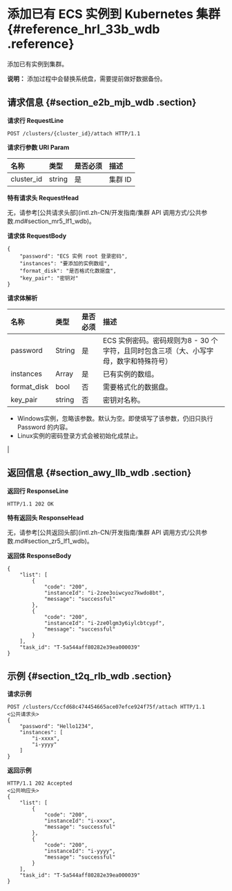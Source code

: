 # 添加已有 ECS 实例到 Kubernetes 集群 {#reference_hrl_33b_wdb .reference}

添加已有实例到集群。

**说明：** 添加过程中会替换系统盘，需要提前做好数据备份。

## 请求信息 {#section_e2b_mjb_wdb .section}

**请求行 RequestLine**

```
POST /clusters/{cluster_id}/attach HTTP/1.1
```

**请求行参数 URI Param**

|名称|类型|是否必须|描述|
|:-|:-|:---|:-|
|cluster\_id|string|是|集群 ID|

**特有请求头 RequestHead**

无，请参考[公共请求头部](intl.zh-CN/开发指南/集群 API 调用方式/公共参数.md#section_mr5_lf1_wdb)。

**请求体 RequestBody**

```
{
    "password": "ECS 实例 root 登录密码",
    "instances": "要添加的实例数组",
    "format_disk": "是否格式化数据盘",
    "key_pair": "密钥对"
}
```

**请求体解析**

|名称|类型|是否必须|描述|
|:-|:-|:---|:-|
|password|String|是|ECS 实例密码。密码规则为8 - 30 个字符，且同时包含三项（大、小写字母，数字和特殊符号）|
|instances|Array|是|已有实例的数组。|
|format\_disk|bool|否|需要格式化的数据盘。|
|key\_pair|string|否| 密钥对名称。

-   Windows实例，忽略该参数。默认为空。即使填写了该参数，仍旧只执行 Password 的内容。
-   Linux实例的密码登录方式会被初始化成禁止。

 |

## 返回信息 {#section_awy_llb_wdb .section}

**返回行 ResponseLine**

```
HTTP/1.1 202 OK
```

**特有返回头 ResponseHead**

无，请参考[公共返回头部](intl.zh-CN/开发指南/集群 API 调用方式/公共参数.md#section_zr5_lf1_wdb)。

**返回体 ResponseBody**

```
{
    "list": [
        {
            "code": "200",
            "instanceId": "i-2zee3oiwcyoz7kwdo8bt",
            "message": "successful"
        },
        {
            "code": "200",
            "instanceId": "i-2ze0lgm3y6iylcbtcypf",
            "message": "successful"
        }
    ],
    "task_id": "T-5a544aff80282e39ea000039"
}
```

## 示例 {#section_t2q_rlb_wdb .section}

**请求示例**

```
POST /clusters/Cccfd68c474454665ace07efce924f75f/attach HTTP/1.1
<公共请求头>
{
    "password": "Hello1234",
    "instances": [
        "i-xxxx",
        "i-yyyy"
    ]
}
```

**返回示例**

```
HTTP/1.1 202 Accepted
<公共响应头>
{
    "list": [
        {
            "code": "200",
            "instanceId": "i-xxxx",
            "message": "successful"
        },
        {
            "code": "200",
            "instanceId": "i-yyyy",
            "message": "successful"
        }
    ],
    "task_id": "T-5a544aff80282e39ea000039"
}
```

